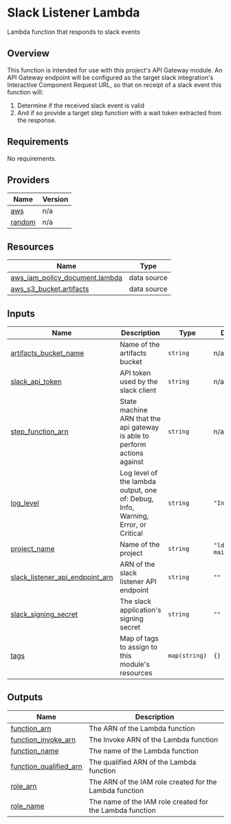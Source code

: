 # Slack Listener Lambda

Lambda function that responds to slack events

## Overview

This function is intended for use with this project's API Gateway module. An API Gateway endpoint will be configured as the target slack integration's Interactive Component Request URL, so that on receipt of a slack event this function will:

1. Determine if the received slack event is valid
2. And if so provide a target step function with a wait token extracted from the response.

<!-- BEGIN TFDOCS -->
## Requirements

No requirements.

## Providers

| Name | Version |
|------|---------|
| <a name="provider_aws"></a> [aws](#provider\_aws) | n/a |
| <a name="provider_random"></a> [random](#provider\_random) | n/a |

## Resources

| Name | Type |
|------|------|
| [aws_iam_policy_document.lambda](https://registry.terraform.io/providers/hashicorp/aws/latest/docs/data-sources/iam_policy_document) | data source |
| [aws_s3_bucket.artifacts](https://registry.terraform.io/providers/hashicorp/aws/latest/docs/data-sources/s3_bucket) | data source |

## Inputs

| Name | Description | Type | Default | Required |
|------|-------------|------|---------|:--------:|
| <a name="input_artifacts_bucket_name"></a> [artifacts\_bucket\_name](#input\_artifacts\_bucket\_name) | Name of the artifacts bucket | `string` | n/a | yes |
| <a name="input_slack_api_token"></a> [slack\_api\_token](#input\_slack\_api\_token) | API token used by the slack client | `string` | n/a | yes |
| <a name="input_step_function_arn"></a> [step\_function\_arn](#input\_step\_function\_arn) | State machine ARN that the api gateway is able to perform actions against | `string` | n/a | yes |
| <a name="input_log_level"></a> [log\_level](#input\_log\_level) | Log level of the lambda output, one of: Debug, Info, Warning, Error, or Critical | `string` | `"Info"` | no |
| <a name="input_project_name"></a> [project\_name](#input\_project\_name) | Name of the project | `string` | `"ldap-maintainer"` | no |
| <a name="input_slack_listener_api_endpoint_arn"></a> [slack\_listener\_api\_endpoint\_arn](#input\_slack\_listener\_api\_endpoint\_arn) | ARN of the slack listener API endpoint | `string` | `""` | no |
| <a name="input_slack_signing_secret"></a> [slack\_signing\_secret](#input\_slack\_signing\_secret) | The slack application's signing secret | `string` | `""` | no |
| <a name="input_tags"></a> [tags](#input\_tags) | Map of tags to assign to this module's resources | `map(string)` | `{}` | no |

## Outputs

| Name | Description |
|------|-------------|
| <a name="output_function_arn"></a> [function\_arn](#output\_function\_arn) | The ARN of the Lambda function |
| <a name="output_function_invoke_arn"></a> [function\_invoke\_arn](#output\_function\_invoke\_arn) | The Invoke ARN of the Lambda function |
| <a name="output_function_name"></a> [function\_name](#output\_function\_name) | The name of the Lambda function |
| <a name="output_function_qualified_arn"></a> [function\_qualified\_arn](#output\_function\_qualified\_arn) | The qualified ARN of the Lambda function |
| <a name="output_role_arn"></a> [role\_arn](#output\_role\_arn) | The ARN of the IAM role created for the Lambda function |
| <a name="output_role_name"></a> [role\_name](#output\_role\_name) | The name of the IAM role created for the Lambda function |

<!-- END TFDOCS -->
